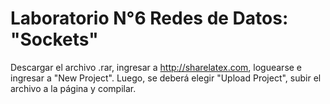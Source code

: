 # Laboratorio N°6 Redes de Datos: "Sockets"
Descargar el archivo .rar, ingresar a http://sharelatex.com, loguearse e ingresar a "New Project". Luego, se deberá elegir "Upload Project", subir el archivo a la página y compilar.
